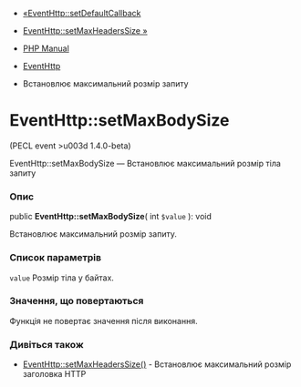 - [«EventHttp::setDefaultCallback](eventhttp.setdefaultcallback.md)
- [EventHttp::setMaxHeadersSize »](eventhttp.setmaxheaderssize.md)

- [PHP Manual](index.md)
- [EventHttp](class.eventhttp.md)
- Встановлює максимальний розмір запиту

# EventHttp::setMaxBodySize

(PECL event \>u003d 1.4.0-beta)

EventHttp::setMaxBodySize — Встановлює максимальний розмір тіла
запиту

### Опис

public **EventHttp::setMaxBodySize**( int `$value` ): void

Встановлює максимальний розмір запиту.

### Список параметрів

`value`
Розмір тіла у байтах.

### Значення, що повертаються

Функція не повертає значення після виконання.

### Дивіться також

- [EventHttp::setMaxHeadersSize()](eventhttp.setmaxheaderssize.md) -
Встановлює максимальний розмір заголовка HTTP

